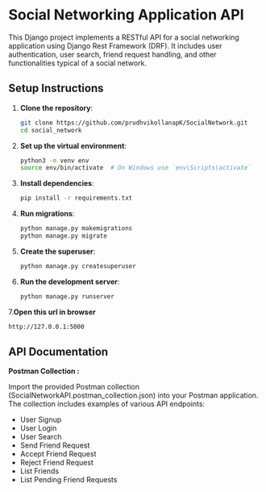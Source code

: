 # Social Networking Application API

This Django project implements a RESTful API for a social networking application using Django Rest Framework (DRF). It includes user authentication, user search, friend request handling, and other functionalities typical of a social network.


## Setup Instructions

1. **Clone the repository**:
    ```bash
    git clone https://github.com/prudhvikollanapK/SocialNetwork.git
    cd social_network
    ```

2. **Set up the virtual environment**:
    ```bash
    python3 -m venv env
    source env/bin/activate  # On Windows use `env\Scripts\activate`
    ```

3. **Install dependencies**:
    ```bash
    pip install -r requirements.txt
    ```

4. **Run migrations**:
    ```bash
    python manage.py makemigrations
    python manage.py migrate
    ```

5. **Create the superuser**:
    ```bash
    python manage.py createsuperuser
    ```

6. **Run the development server**:
    ```bash
    python manage.py runserver
    ```

7.**Open this url in browser**
  ```bash
  http://127.0.0.1:5000
  ```

## API Documentation
**Postman Collection :**

Import the provided Postman collection (SocialNetworkAPI.postman_collection.json) into your Postman application. 
The collection includes examples of various API endpoints:

- User Signup
- User Login
- User Search
- Send Friend Request
- Accept Friend Request
- Reject Friend Request
- List Friends
- List Pending Friend Requests

